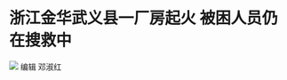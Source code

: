 # 浙江金华武义县一厂房起火 被困人员仍在搜救中

![](https://inews.gtimg.com/om_bt/OUTYplurSWIn962UnzfHdfmL2UTzVZgdpHJ4bQr-RFzwQAA/1000)
编辑 邓淑红


